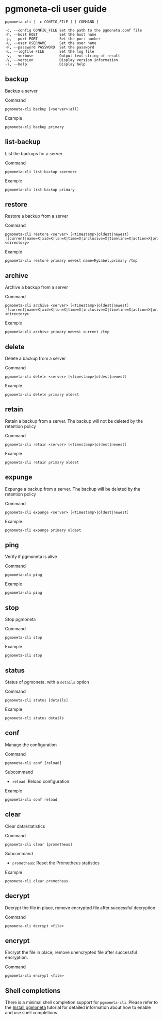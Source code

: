 # pgmoneta-cli user guide

```
pgmoneta-cli [ -c CONFIG_FILE ] [ COMMAND ]

-c, --config CONFIG_FILE Set the path to the pgmoneta.conf file
-h, --host HOST          Set the host name
-p, --port PORT          Set the port number
-U, --user USERNAME      Set the user name
-P, --password PASSWORD  Set the password
-L, --logfile FILE       Set the log file
-v, --verbose            Output text string of result
-V, --version            Display version information
-?, --help               Display help
```

## backup
Backup a server

Command

```
pgmoneta-cli backup [<server>|all]
```

Example

```
pgmoneta-cli backup primary
```

## list-backup
List the backups for a server

Command

```
pgmoneta-cli list-backup <server>
```

Example

```
pgmoneta-cli list-backup primary
```

## restore
Restore a backup from a server

Command

```
pgmoneta-cli restore <server> [<timestamp>|oldest|newest] [[current|name=X|xid=X|lsn=X|time=X|inclusive=X|timeline=X|action=X|primary|replica],*] <directory>
```

Example

```
pgmoneta-cli restore primary newest name=MyLabel,primary /tmp
```

## archive
Archive a backup from a server

Command

```
pgmoneta-cli archive <server> [<timestamp>|oldest|newest] [[current|name=X|xid=X|lsn=X|time=X|inclusive=X|timeline=X|action=X|primary|replica],*] <directory>
```

Example

```
pgmoneta-cli archive primary newest current /tmp
```

## delete
Delete a backup from a server

Command

```
pgmoneta-cli delete <server> [<timestamp>|oldest|newest]
```

Example

```
pgmoneta-cli delete primary oldest
```

## retain
Retain a backup from a server. The backup will not be deleted by the retention policy

Command

```
pgmoneta-cli retain <server> [<timestamp>|oldest|newest]
```

Example

```
pgmoneta-cli retain primary oldest
```

## expunge
Expunge a backup from a server. The backup will be deleted by the retention policy

Command

```
pgmoneta-cli expunge <server> [<timestamp>|oldest|newest]
```

Example

```
pgmoneta-cli expunge primary oldest
```

## ping
Verify if pgmoneta is alive

Command

```
pgmoneta-cli ping
```

Example

```
pgmoneta-cli ping
```

## stop
Stop pgmoneta

Command

```
pgmoneta-cli stop
```

Example

```
pgmoneta-cli stop
```

## status
Status of pgmoneta, with a `details` option

Command

```
pgmoneta-cli status [details]
```

Example

```
pgmoneta-cli status details
```

## conf
Manage the configuration

Command

```
pgmoneta-cli conf [reload]
```

Subcommand

- `reload`: Reload configuration

Example

```
pgmoneta-cli conf reload
```

## clear
Clear data/statistics

Command

```
pgmoneta-cli clear [prometheus]
```

Subcommand

- `prometheus`: Reset the Prometheus statistics

Example

```
pgmoneta-cli clear prometheus
```

## decrypt
Decrypt the file in place, remove encrypted file after successful decryption.

Command

```
pgmoneta-cli decrypt <file>
```

## encrypt
Encrypt the file in place, remove unencrypted file after successful encryption.

Command

```
pgmoneta-cli encrypt <file>
```

## Shell completions

There is a minimal shell completion support for `pgmoneta-cli`.
Please refer to the [Install pgmoneta](https://github.com/pgmoneta/pgmoneta/blob/master/doc/tutorial/01_install.md) tutorial for detailed information about how to enable and use shell completions.
